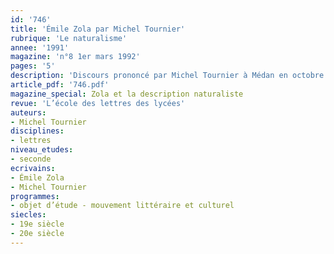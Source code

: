 ```yaml
---
id: '746'
title: 'Émile Zola par Michel Tournier'
rubrique: 'Le naturalisme'
annee: '1991'
magazine: 'n°8 1er mars 1992'
pages: '5'
description: 'Discours prononcé par Michel Tournier à Médan en octobre 1991…'
article_pdf: '746.pdf'
magazine_special: Zola et la description naturaliste
revue: 'L’école des lettres des lycées'
auteurs:
- Michel Tournier
disciplines:
- lettres
niveau_etudes:
- seconde
ecrivains:
- Émile Zola
- Michel Tournier
programmes:
- objet d’étude - mouvement littéraire et culturel
siecles:
- 19e siècle
- 20e siècle
---
```


